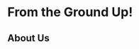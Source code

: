 <!--SlipStream Web Build-->
<!DOCTYPE html>
<html>
  <head>
    <title>Slipstream Cinematics LLC</title>
  </head>
  
  <!--Site Body-->
  
  <body>
    <h1>From the Ground Up!</h1>
    <div id="introduction">
      <h2>About Us</h2>
    </div>
  </body>
</html>
